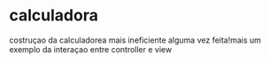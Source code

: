 # calculadora
costruçao da calculadorea mais ineficiente alguma vez feita!mais um exemplo da interaçao entre controller e view
